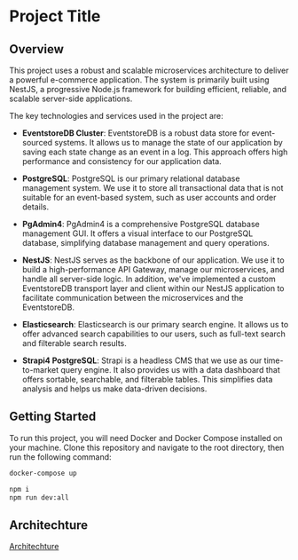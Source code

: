 # Project Title

## Overview

This project uses a robust and scalable microservices architecture to deliver a powerful e-commerce application. The system is primarily built using NestJS, a progressive Node.js framework for building efficient, reliable, and scalable server-side applications.

The key technologies and services used in the project are:

- **EventstoreDB Cluster**: EventstoreDB is a robust data store for event-sourced systems. It allows us to manage the state of our application by saving each state change as an event in a log. This approach offers high performance and consistency for our application data.

- **PostgreSQL**: PostgreSQL is our primary relational database management system. We use it to store all transactional data that is not suitable for an event-based system, such as user accounts and order details.

- **PgAdmin4**: PgAdmin4 is a comprehensive PostgreSQL database management GUI. It offers a visual interface to our PostgreSQL database, simplifying database management and query operations.

- **NestJS**: NestJS serves as the backbone of our application. We use it to build a high-performance API Gateway, manage our microservices, and handle all server-side logic. In addition, we've implemented a custom EventstoreDB transport layer and client within our NestJS application to facilitate communication between the microservices and the EventstoreDB.

- **Elasticsearch**: Elasticsearch is our primary search engine. It allows us to offer advanced search capabilities to our users, such as full-text search and filterable search results.

- **Strapi4 PostgreSQL**: Strapi is a headless CMS that we use as our time-to-market query engine. It also provides us with a data dashboard that offers sortable, searchable, and filterable tables. This simplifies data analysis and helps us make data-driven decisions.

## Getting Started

To run this project, you will need Docker and Docker Compose installed on your machine. Clone this repository and navigate to the root directory, then run the following command:

```sh
docker-compose up
```

```sh
npm i
npm run dev:all
```

## Architechture
[Architechture](https://viewer.diagrams.net/?tags=%7B%7D&highlight=0000ff&edit=_blank&layers=1&nav=1&title=Neversitup%20Architechture%20Diagram.drawio#R%3Cmxfile%3E%3Cdiagram%20name%3D%22Architecture%22%20id%3D%22YxMUlhdweC9Xx35YY2-j%22%3E3Vpbc5s4FP41ntk%2B1APCXPxoO9lmd9PGU6fT9mlHBgUri5FHCF%2F661cCcRHCl8a3JC8J5yAJ%2BM73HR1J7lij%2BfoThYvZZxKgqAOMYN2xbjoAmJbb5%2F%2BEZ5N7XNvJHSHFgWxUOSb4F5JOQ3pTHKBEacgIiRheqE6fxDHymeKDlJKV2uyJROpTFzBEmmPiw0j3fscBm%2BVezzYq%2Fx3C4ax4smnIO3NYNJaOZAYDsqq5rNuONaKEsPxqvh6hSIBX4JL3%2B3PL3fLFKIrZIR0eHr99Id%2F%2F%2Bfpv8vx5GqcTgJ%2BfPlr5KEsYpfKD5cuyTYEACjgg0iSUzUhIYhjdVt4hJWkcIPEYg1tVm3tCFtxpcuczYmwjowtTRrhrxuaRvJs%2FUzxo67dJV0JS6qMdH1RwBNIQsR3tQBkBTl1E5ojRDe9HUQQZXqrvASWHwrJdBTO%2FkEj%2FBuqmhvoowuJTm9hzzizEZTqPBj4jlGO1RJRhzs97OEXRmCSYYRLzJlPCGJnXGgwiHIobTAShjjZJWYRjNCoVY5QhEH3RencQdNBkh54kulS62Zf2qtKNJV2zmmQc40wo26%2BC22iN2Q%2FRvWtL66ccTFzfrOvGpjBi%2Fv0%2F6sbPagRhVt0ya6ME8SQ6AgfqqHekjrKuA0rhptZgQXDMktrIY%2BGomAaMBtWA3WBLPmLFnfLVjhBtT%2BPT3ePjuJVTmThVHkApR5%2BHAtEWnc5xEOSUQwn%2BBafZeCKqEg0%2BuD3s2De7xCpnQdm5mnvqDNiula3KNrpG33YVyIuZ4%2FcCrUXS9NRRC7sYgTw9JYhpqeAE4XRfR3Z4odLbs4q5M6tcITs4ryE7WKB3geygzzbvJzu4e7IDsAv1SMjBSZKD08gN4FK5AWixHIz%2F4o5PkKGV4KITcbiGU8qvQnH1xxeUsO7fkw8tt%2B5gLCIHjEHKyyD%2B%2BnHA%2F35LeJiBcYco%2BqCRZDXDDE0WMNPgii%2BsVLK0V3gnqOBMc38JZ3qXrOHKjHSlrNw1gJqYTcfcl5qFNUYUcwSElE%2Bde3sH5l7vyNx7VNz0WmlMSZD6Qt0TRJeYf%2BIuFb0SQVhWQxBGiyCcFkHYZxPElcuUrtFUhOdeWRDOWxCEownigQbZFPCG5WAdKoee27XPJQjrqoIwOy%2Bq2z9yIZlWfUNA6mj7ngA3zigi70ARHVvRHxdrXUXh1%2FGolQBvrsjOibxVe4IxVq9REstp9qV1dllZN2arM1bWvWuo9XCdXGa%2FS1%2FpuOo%2BSLGhVQ6R61f2OkNY9NXrOxLWlpjVhAXsvoL%2FkboqRm4uYPuXkpmnhfN2mZ0vGMM0aak0srsJIxTdDPVyQ9XfnuLjBGWG46llhtdSZRgtVUbZ8PQHNgfsFhZnNf4mwhwuau3HapoDez8tHdD%2FL8zgfsgPaaQ%2FyTObaZ%2FopMZRAS7X7%2FWjmrJku8i6xtQp%2B54Qvj7A4H1RGDQANt0zIszN6pw%2Bz9HVrx2s2%2F8B%3C%2Fdiagram%3E%3Cdiagram%20id%3D%22fFqApkGDF11oa6coEzn5%22%20name%3D%22ER%22%3EddHBEoIgEADQr%2BGOMmadzerSyUNnRjZhBl0GabS%2BPh0wY6wTy9uFZRbCinY8W27kFQVoklIxEnYkaZqw%2FDAtszy95NnOQ2OVCEUrVOoFAWnQhxLQR4UOUTtlYqyx66B2kXFrcYjL7qjjroY3sIGq5nqrNyWc9LrP6OoXUI1cOic0ZFq%2BFAfoJRc4fBErCSssovNROxag5%2BEtc%2FHnTn%2Byn4dZ6NyPA1Ow3j1toh9i5Rs%3D%3C%2Fdiagram%3E%3C%2Fmxfile%3E)

